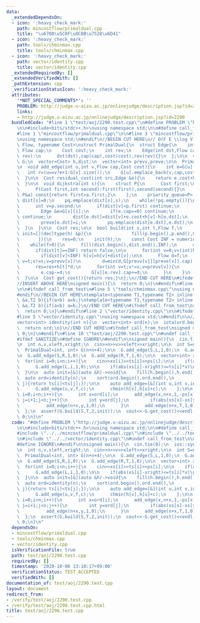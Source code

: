 ```yaml
---
data:
  _extendedDependsOn:
  - icon: ':heavy_check_mark:'
    path: mincostflow/primaldual.cpp
    title: "\u6700\u5C0F\u8CBB\u7528\u6D41"
  - icon: ':heavy_check_mark:'
    path: tools/chminmax.cpp
    title: tools/chminmax.cpp
  - icon: ':heavy_check_mark:'
    path: vector/identity.cpp
    title: vector/identity.cpp
  _extendedRequiredBy: []
  _extendedVerifiedWith: []
  _pathExtension: cpp
  _verificationStatusIcon: ':heavy_check_mark:'
  attributes:
    '*NOT_SPECIAL_COMMENTS*': ''
    PROBLEM: http://judge.u-aizu.ac.jp/onlinejudge/description.jsp?id=2290
    links:
    - http://judge.u-aizu.ac.jp/onlinejudge/description.jsp?id=2290
  bundledCode: "#line 1 \"test/aoj/2290.test.cpp\"\n#define PROBLEM \"http://judge.u-aizu.ac.jp/onlinejudge/description.jsp?id=2290\"\
    \n\n#include<bits/stdc++.h>\nusing namespace std;\n\n#define call_from_test\n\
    #line 1 \"mincostflow/primaldual.cpp\"\n\n#line 3 \"mincostflow/primaldual.cpp\"\
    \nusing namespace std;\n#endif\n//BEGIN CUT HERE\n// O(F E \\log V)\ntemplate<typename\
    \ Flow, typename Cost>\nstruct PrimalDual{\n  struct Edge{\n    int dst;\n   \
    \ Flow cap;\n    Cost cost;\n    int rev;\n    Edge(int dst,Flow cap,Cost cost,int\
    \ rev):\n      dst(dst),cap(cap),cost(cost),rev(rev){}\n  };\n\n  vector<vector<Edge>>\
    \ G;\n  vector<Cost> h,dist;\n  vector<int> prevv,preve;\n\n  PrimalDual(int n):G(n),h(n),dist(n),prevv(n),preve(n){}\n\
    \n  void add_edge(int u,int v,Flow cap,Cost cost){\n    int e=G[u].size();\n \
    \   int r=(u==v?e+1:G[v].size());\n    G[u].emplace_back(v,cap,cost,r);\n    G[v].emplace_back(u,0,-cost,e);\n\
    \  }\n\n  Cost residual_cost(int src,Edge &e){\n    return e.cost+h[src]-h[e.dst];\n\
    \  }\n\n  void dijkstra(int s){\n    struct P{\n      Cost first;\n      int second;\n\
    \      P(Cost first,int second):first(first),second(second){}\n      bool operator<(const\
    \ P&a) const{return first>a.first;}\n    };\n    priority_queue<P> pq;\n\n   \
    \ dist[s]=0;\n    pq.emplace(dist[s],s);\n    while(!pq.empty()){\n      P p=pq.top();pq.pop();\n\
    \      int v=p.second;\n      if(dist[v]<p.first) continue;\n      for(int i=0;i<(int)G[v].size();i++){\n\
    \        Edge &e=G[v][i];\n        if(e.cap==0) continue;\n        if(!(dist[v]+residual_cost(v,e)<dist[e.dst]))\
    \ continue;\n        dist[e.dst]=dist[v]+e.cost+h[v]-h[e.dst];\n        prevv[e.dst]=v;\n\
    \        preve[e.dst]=i;\n        pq.emplace(dist[e.dst],e.dst);\n      }\n  \
    \  }\n  }\n\n  Cost res;\n\n  bool build(int s,int t,Flow f,\n             function<void(decltype(h)&)>\
    \ init=[](decltype(h) &p){\n               fill(p.begin(),p.end(),0);\n      \
    \       }){\n    res=0;\n    init(h);\n    const Cost INF = numeric_limits<Cost>::max();\n\
    \    while(f>0){\n      fill(dist.begin(),dist.end(),INF);\n      dijkstra(s);\n\
    \      if(dist[t]==INF) return false;\n\n      for(int v=0;v<(int)h.size();v++)\n\
    \        if(dist[v]<INF) h[v]=h[v]+dist[v];\n\n      Flow d=f;\n      for(int\
    \ v=t;v!=s;v=prevv[v])\n        d=min(d,G[prevv[v]][preve[v]].cap);\n\n      f-=d;\n\
    \      res=res+h[t]*d;\n      for(int v=t;v!=s;v=prevv[v]){\n        Edge &e=G[prevv[v]][preve[v]];\n\
    \        e.cap-=d;\n        G[v][e.rev].cap+=d;\n      }\n    }\n    return true;\n\
    \  }\n\n  Cost get_cost(){return res;}\n};\n//END CUT HERE\n#ifndef call_from_test\n\
    //INSERT ABOVE HERE\nsigned main(){\n  return 0;\n}\n#endif\n#line 2 \"tools/chminmax.cpp\"\
    \n\n#ifndef call_from_test\n#line 5 \"tools/chminmax.cpp\"\nusing namespace std;\n\
    #endif\n//BEGIN CUT HERE\ntemplate<typename T1,typename T2> inline void chmin(T1\
    \ &a,T2 b){if(a>b) a=b;}\ntemplate<typename T1,typename T2> inline void chmax(T1\
    \ &a,T2 b){if(a<b) a=b;}\n//END CUT HERE\n#ifndef call_from_test\nsigned main(){\n\
    \  return 0;\n}\n#endif\n#line 2 \"vector/identity.cpp\"\n\n#ifndef call_from_test\n\
    #line 5 \"vector/identity.cpp\"\nusing namespace std;\n#endif\n\n//BEGIN CUT HERE\n\
    vector<int> identity(int n){\n  vector<int> ord(n);\n  iota(ord.begin(),ord.end(),0);\n\
    \  return ord;\n}\n//END CUT HERE\n#ifndef call_from_test\nsigned main(){\n  return\
    \ 0;\n}\n#endif\n#line 10 \"test/aoj/2290.test.cpp\"\n#undef call_from_test\n\n\
    #ifdef SANITIZE\n#define IGNORE\n#endif\n\nsigned main(){\n  cin.tie(0);\n  ios::sync_with_stdio(0);\n\
    \n  int n,v,xleft,xright;\n  cin>>n>>v>>xleft>>xright;\n\n  int S=n+n,T=n+n+1,L=n+n+2,R=n+n+3;\n\
    \  PrimalDual<int, int> G(n+n+4);\n\n  G.add_edge(S,L,1,0);\n  G.add_edge(L,T,1,0);\n\
    \n  G.add_edge(S,R,1,0);\n  G.add_edge(R,T,1,0);\n\n  vector<int> xs(n),ts(n),ps(n);\n\
    \  for(int i=0;i<n;i++){\n    cin>>xs[i]>>ts[i]>>ps[i];\n\n    if(abs(xs[i]-xleft)<=ts[i]*v)\n\
    \      G.add_edge(L,i,1,0);\n\n    if(abs(xs[i]-xright)<=ts[i]*v)\n      G.add_edge(R,i,1,0);\n\
    \  }\n\n  auto init=[&](auto &h)->void{\n    fill(h.begin(),h.end(),0);\n\n  \
    \  auto ord=identity(n);\n    sort(ord.begin(),ord.end(),\n         [&](int i,int\
    \ j){return ts[i]<ts[j];});\n\n    auto add_edge=[&](int u,int v,int f,int c){\n\
    \      G.add_edge(u,v,f,c);\n      chmin(h[v],h[u]+c);\n    };\n\n    for(int\
    \ i=0;i<n;i++){\n      int x=ord[i];\n      add_edge(x,n+x,1,-ps[x]);\n      for(int\
    \ j=i+1;j<n;j++){\n        int y=ord[j];\n        if(abs(xs[x]-xs[y])<=(ts[y]-ts[x])*v)\n\
    \          add_edge(n+x,y,1,0);\n      }\n      add_edge(n+x,T,1,0);\n    }\n\
    \  };\n  assert(G.build(S,T,2,init));\n  cout<<-G.get_cost()<<endl;\n  return\
    \ 0;\n}\n"
  code: "#define PROBLEM \"http://judge.u-aizu.ac.jp/onlinejudge/description.jsp?id=2290\"\
    \n\n#include<bits/stdc++.h>\nusing namespace std;\n\n#define call_from_test\n\
    #include \"../../mincostflow/primaldual.cpp\"\n#include \"../../tools/chminmax.cpp\"\
    \n#include \"../../vector/identity.cpp\"\n#undef call_from_test\n\n#ifdef SANITIZE\n\
    #define IGNORE\n#endif\n\nsigned main(){\n  cin.tie(0);\n  ios::sync_with_stdio(0);\n\
    \n  int n,v,xleft,xright;\n  cin>>n>>v>>xleft>>xright;\n\n  int S=n+n,T=n+n+1,L=n+n+2,R=n+n+3;\n\
    \  PrimalDual<int, int> G(n+n+4);\n\n  G.add_edge(S,L,1,0);\n  G.add_edge(L,T,1,0);\n\
    \n  G.add_edge(S,R,1,0);\n  G.add_edge(R,T,1,0);\n\n  vector<int> xs(n),ts(n),ps(n);\n\
    \  for(int i=0;i<n;i++){\n    cin>>xs[i]>>ts[i]>>ps[i];\n\n    if(abs(xs[i]-xleft)<=ts[i]*v)\n\
    \      G.add_edge(L,i,1,0);\n\n    if(abs(xs[i]-xright)<=ts[i]*v)\n      G.add_edge(R,i,1,0);\n\
    \  }\n\n  auto init=[&](auto &h)->void{\n    fill(h.begin(),h.end(),0);\n\n  \
    \  auto ord=identity(n);\n    sort(ord.begin(),ord.end(),\n         [&](int i,int\
    \ j){return ts[i]<ts[j];});\n\n    auto add_edge=[&](int u,int v,int f,int c){\n\
    \      G.add_edge(u,v,f,c);\n      chmin(h[v],h[u]+c);\n    };\n\n    for(int\
    \ i=0;i<n;i++){\n      int x=ord[i];\n      add_edge(x,n+x,1,-ps[x]);\n      for(int\
    \ j=i+1;j<n;j++){\n        int y=ord[j];\n        if(abs(xs[x]-xs[y])<=(ts[y]-ts[x])*v)\n\
    \          add_edge(n+x,y,1,0);\n      }\n      add_edge(n+x,T,1,0);\n    }\n\
    \  };\n  assert(G.build(S,T,2,init));\n  cout<<-G.get_cost()<<endl;\n  return\
    \ 0;\n}\n"
  dependsOn:
  - mincostflow/primaldual.cpp
  - tools/chminmax.cpp
  - vector/identity.cpp
  isVerificationFile: true
  path: test/aoj/2290.test.cpp
  requiredBy: []
  timestamp: '2020-10-06 13:10:17+09:00'
  verificationStatus: TEST_ACCEPTED
  verifiedWith: []
documentation_of: test/aoj/2290.test.cpp
layout: document
redirect_from:
- /verify/test/aoj/2290.test.cpp
- /verify/test/aoj/2290.test.cpp.html
title: test/aoj/2290.test.cpp
---
```

